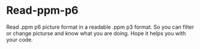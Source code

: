 # Read-ppm-p6
Read .ppm p6 picture format in a readable .ppm p3 format.
So you can filter or change picturse and know what you are doing.
Hope it helps you with your code.
